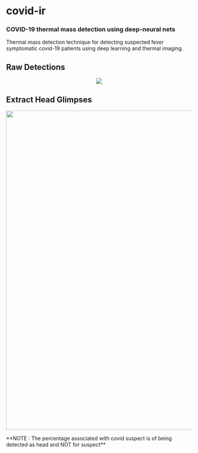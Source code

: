 # covid-ir
### COVID-19 thermal mass detection using deep-neural nets
Thermal mass detection technique for detecting suspected fever symptomatic covid-19 patients using deep learning and thermal imaging.
## Raw Detections
<p align='center'>
 <img src='https://github.com/Abhishek-krg/covid-ir/blob/main/images/neural_processing.png'>
</p>

## Extract Head Glimpses
<p align='center'>
 <img height='auto' width=864 src='https://github.com/Abhishek-krg/covid-ir/blob/main/images/extract_glimpses.jpg'>
</p>
**NOTE : The percentage associated with covid suspect is of being detected as head and NOT for suspect**
 
